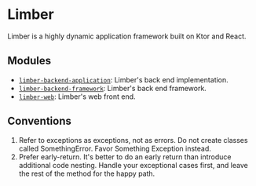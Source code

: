 # Limber

Limber is a highly dynamic application framework built on Ktor and React.

## Modules

* [`limber-backend-application`](/limber-backend-application):
    Limber's back end implementation.
* [`limber-backend-framework`](/limber-backend-framework):
    Limber's back end framework.
* [`limber-web`](/limber-web):
    Limber's web front end.

## Conventions

1. Refer to exceptions as exceptions, not as errors.
    Do not create classes called SomethingError. Favor Something Exception instead.
1. Prefer early-return.
    It's better to do an early return than introduce additional code nesting.
    Handle your exceptional cases first, and leave the rest of the method for the happy path.
